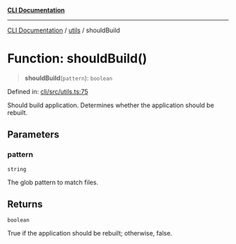[**CLI Documentation**](../../README.md)

***

[CLI Documentation](../../README.md) / [utils](../README.md) / shouldBuild

# Function: shouldBuild()

> **shouldBuild**(`pattern`): `boolean`

Defined in: [cli/src/utils.ts:75](https://github.com/stonemjs/cli/blob/c980e34c3e365606f5472998f0ccb119c79896c3/src/utils.ts#L75)

Should build application.
Determines whether the application should be rebuilt.

## Parameters

### pattern

`string`

The glob pattern to match files.

## Returns

`boolean`

True if the application should be rebuilt; otherwise, false.
